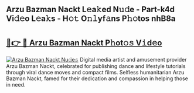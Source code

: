 ## Arzu Bazman Nackt L𝚎a𝚔ed N𝚞𝚍e - Part-k4d Vi𝚍𝚎o L𝚎a𝚔s - H𝚘𝚝 O𝚗𝚕yf𝚊ns P𝚑𝚘tos nhB8a

# <h2><a href="http://kfe82rb.oniu.top/?m=Arzu+Bazman+Nackt">🔗👉 🔴 Arzu Bazman Nackt P𝚑ot𝚘𝚜 V𝚒d𝚎o</a></h2>

[![Arzu Bazman Nackt Nu𝚍e𝚜](https://i.imgur.com/0qMVB7G.gif)](http://kfe82rb.oniu.top/?m=Arzu+Bazman+Nackt)
Digital media artist and amusement provider Arzu Bazman Nackt, celebrated for publishing dance and lifestyle tutorials through viral dance moves and compact films. Selfless humanitarian Arzu Bazman Nackt, famed for their dedication and compassion in helping those in need.  
